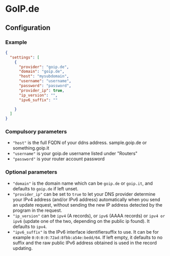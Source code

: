 # GoIP.de

## Configuration

### Example

```json
{
  "settings": [
    {
      "provider": "goip.de",
      "domain": "goip.de",
      "host": "mysubdomain",
      "username": "username",
      "password": "password",
      "provider_ip": true,
      "ip_version": "",
      "ipv6_suffix": ""

    }
  ]
}
```

### Compulsory parameters

- `"host"` is the full FQDN of your ddns address. sample.goip.de or something.goip.it
- `"username"` is your goip.de username listed under "Routers"
- `"password"` is your router account password

### Optional parameters

- `"domain"` is the domain name which can be `goip.de` or `goip.it`, and defaults to `goip.de` if left unset.
- `"provider_ip"` can be set to `true` to let your DNS provider determine your IPv4 address (and/or IPv6 address) automatically when you send an update request, without sending the new IP address detected by the program in the request.
- `"ip_version"` can be `ipv4` (A records), or `ipv6` (AAAA records) or `ipv4 or ipv6` (update one of the two, depending on the public ip found). It defaults to `ipv4`.
- `"ipv6_suffix"` is the IPv6 interface identifiersuffix to use. It can be for example `0:0:0:0:72ad:8fbb:a54e:bedd/64`. If left empty, it defaults to no suffix and the raw public IPv6 address obtained is used in the record updating.
